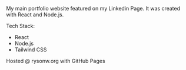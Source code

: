 My main portfolio website featured on my Linkedin Page. It was created with React and Node.js.

Tech Stack:
- React </br>
- Node.js </br>
- Tailwind CSS </br>

Hosted @ rysonw.org with GitHub Pages

